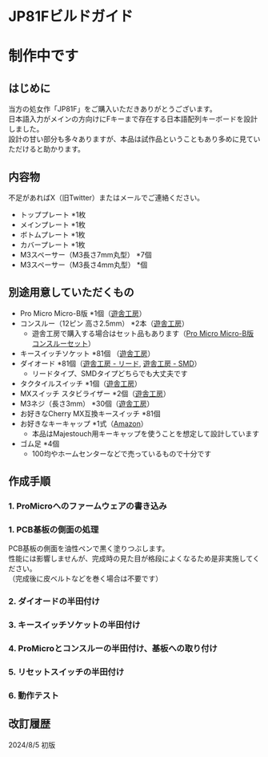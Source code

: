 # JP81Fビルドガイド

# 制作中です
  
## はじめに
当方の処女作「JP81F」をご購入いただきありがとうございます。  
日本語入力がメインの方向けにFキーまで存在する日本語配列キーボードを設計しました。  
設計の甘い部分も多々ありますが、本品は試作品ということもあり多めに見ていただけると助かります。  

## 内容物
不足があればX（旧Twitter）またはメールでご連絡ください。
- トッププレート *1枚
- メインプレート *1枚
- ボトムプレート *1枚
- カバープレート *1枚
- M3スペーサー（M3長さ7mm丸型） *7個
- M3スペーサー（M3長さ4mm丸型） *個

## 別途用意していただくもの
- Pro Micro Micro-B版 *1個（[遊舎工房](https://shop.yushakobo.jp/products/pro-micro)）
- コンスルー（12ピン 高さ2.5mm） *2本（[遊舎工房](https://shop.yushakobo.jp/products/31?variant=37665714405537)）
  - 遊舎工房で購入する場合はセット品もあります（[Pro Micro Micro-B版 コンスルーセット](https://shop.yushakobo.jp/products/21)）
- キースイッチソケット *81個 （[遊舎工房](https://shop.yushakobo.jp/products/a01ps?_pos=2&_sid=fa442d940&_ss=r&variant=37665172521121)）
- ダイオード *81個（[遊舎工房 - リード](https://shop.yushakobo.jp/products/a0800di-01-100), [遊舎工房 - SMD](https://shop.yushakobo.jp/products/a0800di-02-100)）
  - リードタイプ、SMDタイプどちらでも大丈夫です
- タクタイルスイッチ *1個（[遊舎工房](https://shop.yushakobo.jp/products/a0800ts-01-1)）
- MXスイッチ スタビライザー *2個（[遊舎工房](https://shop.yushakobo.jp/products/a0500st?variant=37665699430561)）
- M3ネジ（長さ3mm） *30個（[遊舎工房](https://shop.yushakobo.jp/products/a0800s3?variant=37665433485473)）
- お好きなCherry MX互換キースイッチ *81個
- お好きなキーキャップ *1式（[Amazon](https://amzn.asia/d/8lLrkIZ)）
  - 本品はMajestouch用キーキャップを使うことを想定して設計しています
- ゴム足 *4個
  - 100均やホームセンターなどで売っているもので十分です
 
## 作成手順
### 1. ProMicroへのファームウェアの書き込み

### 1. PCB基板の側面の処理
PCB基板の側面を油性ペンで黒く塗りつぶします。  
性能には影響しませんが、完成時の見た目が格段によくなるため是非実施してください。  
（完成後に皮ベルトなどを巻く場合は不要です）

### 2. ダイオードの半田付け

### 3. キースイッチソケットの半田付け

### 4. ProMicroとコンスルーの半田付け、基板への取り付け

### 5. リセットスイッチの半田付け

### 6. 動作テスト


## 改訂履歴
2024/8/5 初版
